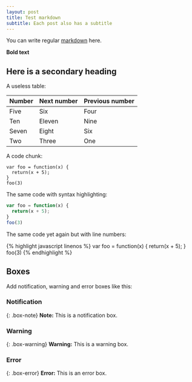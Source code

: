 ```yaml
---
layout: post
title: Test markdown
subtitle: Each post also has a subtitle
---
```


You can write regular [markdown](https://www.markdowntutorial.com/) here.

**Bold text**

## Here is a secondary heading

A useless table:

| Number | Next number | Previous number |
| :------ |:--- | :--- |
| Five | Six | Four |
| Ten | Eleven | Nine |
| Seven | Eight | Six |
| Two | Three | One |

A code chunk:

~~~
var foo = function(x) {
  return(x + 5);
}
foo(3)
~~~

The same code with syntax highlighting:

```javascript
var foo = function(x) {
  return(x + 5);
}
foo(3)
```

The same code yet again but with line numbers:

{% highlight javascript linenos %}
var foo = function(x) {
  return(x + 5);
}
foo(3)
{% endhighlight %}

## Boxes
Add notification, warning and error boxes like this:

### Notification

{: .box-note}
**Note:** This is a notification box.

### Warning

{: .box-warning}
**Warning:** This is a warning box.

### Error

{: .box-error}
**Error:** This is an error box.
